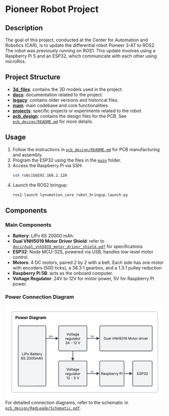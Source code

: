 # Pioneer Robot Project

## Description
The goal of this project, conducted at the Center for Automation and Robotics (CAR), is to update the differential robot Pioneer 3-AT to ROS2. The robot was previously running on ROS1. This update involves using a Raspberry Pi 5 and an ESP32, which communicate with each other using microRos.

## Project Structure
- [**3d_files**](3d_files/): contains the 3D models used in the project.
- [**docs**](docs/): documentation related to the project.
- [**legacy**](legacy/): contains older versions and historical files.
- [**main**](main/): main codebase and core functionalities.
- [**projects**](projects/): specific projects or experiments related to the robot.
- [**pcb_design**](pcb_design/): contains the design files for the PCB. See [`pcb_design/README.md`](pcb_design/README.md) for more details.

## Usage
1. Follow the instructions in [`pcb_design/README.md`](pcb_design/README.md) for PCB manufacturing and assembly.
2. Program the ESP32 using the files in the [`main`](main/) folder.
3. Access the Raspberry Pi via SSH:
    ```bash
    ssh robcib@192.168.2.120
    ```
4. Launch the ROS2 bringup:
    ```bash
    ros2 launch lynxmotion_care robot_bringup.launch.py
    ```

## Components
### Main Components
- **Battery**: LiPo 6S 20000 mAh.
- **Dual VNH5019 Motor Driver Shield**: refer to [`docs/dual_vnh5019_motor_driver_shield.pdf`](docs/dual_vnh5019_motor_driver_shield.pdf) for specifications
- **ESP32**:  Node MCU-32S, powered via USB, handles low-level motor control.
- **Motors**: 4 DC motors, paired 2 by 2 with a belt. Each side has one motor with encoders (500 ticks), a 38.3:1 gearbox, and a 1.3:1 pulley reduction
- **Raspberry Pi 5B**: acts as the onboard computer.
- **Voltage Regulator**: 24V to 12V for motor power, 5V for Raspberry Pi power.

### Power Connection Diagram
![Power Connection Diagram](docs/PowerDiagram.png)
For detailed connection diagrams, refer to the schematic in [`pcb_design/RedLeaderSchematic.pdf`](pcb_design/RedLeaderSchematic.pdf).
